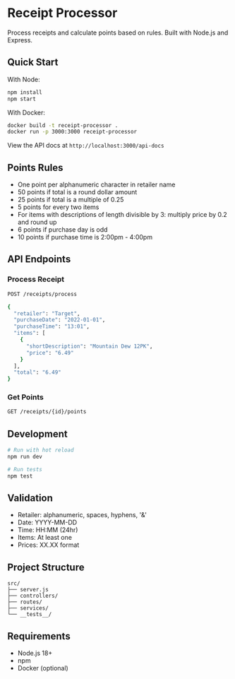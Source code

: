 # Receipt Processor

Process receipts and calculate points based on rules. Built with Node.js and Express.

## Quick Start

With Node:
```bash
npm install
npm start
```

With Docker:
```bash
docker build -t receipt-processor .
docker run -p 3000:3000 receipt-processor
```

View the API docs at `http://localhost:3000/api-docs`

## Points Rules

- One point per alphanumeric character in retailer name
- 50 points if total is a round dollar amount
- 25 points if total is a multiple of 0.25
- 5 points for every two items
- For items with descriptions of length divisible by 3: multiply price by 0.2 and round up
- 6 points if purchase day is odd
- 10 points if purchase time is 2:00pm - 4:00pm

## API Endpoints

### Process Receipt
```bash
POST /receipts/process

{
  "retailer": "Target",
  "purchaseDate": "2022-01-01",
  "purchaseTime": "13:01",
  "items": [
    {
      "shortDescription": "Mountain Dew 12PK",
      "price": "6.49"
    }
  ],
  "total": "6.49"
}
```

### Get Points
```bash
GET /receipts/{id}/points
```

## Development

```bash
# Run with hot reload
npm run dev

# Run tests
npm test
```

## Validation

- Retailer: alphanumeric, spaces, hyphens, '&'
- Date: YYYY-MM-DD
- Time: HH:MM (24hr)
- Items: At least one
- Prices: XX.XX format

## Project Structure
```
src/
├── server.js
├── controllers/
├── routes/
├── services/
└── __tests__/
```

## Requirements

- Node.js 18+
- npm
- Docker (optional)

